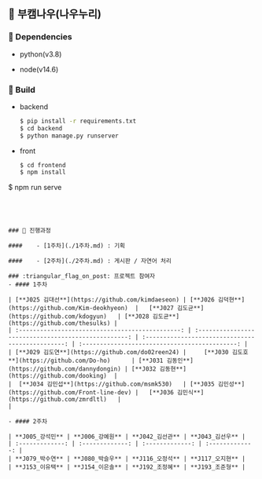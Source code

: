 ## :two_men_holding_hands: ​부캠나우(나우누리)

### :runner: Dependencies

- python(v3.8)

- node(v14.6)

  

### :office: Build

- backend

    ``` bash
    $ pip install -r requirements.txt
    $ cd backend
    $ python manage.py runserver
    ```

- front

  ``` bash
  $ cd frontend
  $ npm install
$ npm run serve
  ```
  



### 📑 진행과정

#### 	- [1주차](./1주차.md) : 기획

#### 	- [2주차](./2주차.md) : 게시판 / 자연어 처리

### :triangular_flag_on_post: 프로젝트 참여자
- #### 1주차
  
  | [**J025 김대선**](https://github.com/kimdaeseon) | [**J026 김덕현**](https://github.com/Kim-deokhyeon)  |   [**J027 김도균**](https://github.com/kdogyun)   | [**J028 김도균**](https://github.com/thesulks) |
  | :----------------------------------------------: | :--------------------------------------------------: | :-----------------------------------------------: | :--------------------------------------------: |
  | [**J029 김도연**](https://github.com/do02reen24) |     [**J030 김도호**](https://github.com/Do-ho)      | [**J031 김동인**](https://github.com/dannydongin) | [**J032 김동현**](https://github.com/dooking)  |
  |  [**J034 김민섭**](https://github.com/msmk530)   | [**J035 김민성**](https://github.com/Front-line-dev) |   [**J036 김민식**](https://github.com/zmrdltl)   |                                                |

- #### 2주차

  | **J005_강석민** | **J006_강예원** | **J042_김선관** | **J043_김선우** |
  | :-------------: | :-------------: | :-------------: | :-------------: |
  | **J079_박수연** | **J080_박슬우** | **J116_오정석** | **J117_오지현** |
  | **J153_이유택** | **J154_이은솔** | **J192_조정혜** | **J193_조준형** |
